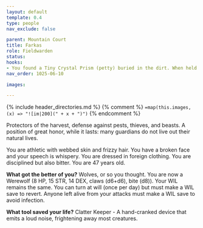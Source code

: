 ```yaml
---
layout: default
template: 0.4
type: people
nav_exclude: false

parent: Mountain Court
title: Farkas
role: Fieldwarden
status: 
hooks:
- You found a Tiny Crystal Prism (petty) buried in the dirt. When held up to the light, it shows visions of an unknown location deep within the Wood. Sometimes, you feel a presence looking back at you.
nav_order: 1025-06-10

images: 

---
```


{% include header_directories.md %}
{% comment %}
`=map(this.images, (x) => "![im|200](" + x + ")")`
{% endcomment %}

Protectors of the harvest, defense against pests, thieves, and beasts. A position of great honor, while it lasts: many guardians do not live out their natural lives.

You are athletic with webbed skin and frizzy hair. You have a broken face and your speech is whispery. You are dressed in foreign clothing. You are disciplined but also bitter. You are 47 years old.

**What got the better of you?**
Wolves, or so you thought. You are now a Werewolf (8 HP, 15 STR, 14 DEX, claws (d6+d6), bite (d8)). Your WIL remains the same. You can turn at will (once per day) but must make a WIL save to revert. Anyone left alive from your attacks must make a WIL save to avoid infection.

**What tool saved your life?**
Clatter Keeper - A hand-cranked device that emits a loud noise, frightening away most creatures.
